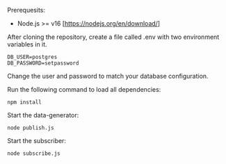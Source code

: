 Prerequesits:
- Node.js >= v16 [https://nodejs.org/en/download/]

After cloning the repository, create a file called .env with two environment variables in it.
```
DB_USER=postgres
DB_PASSWORD=setpassword
```

Change the user and password to match your database configuration.


Run the following command to load all dependencies:
```
npm install
```

Start the data-generator:
```
node publish.js
```

Start the subscriber:
```
node subscribe.js
```